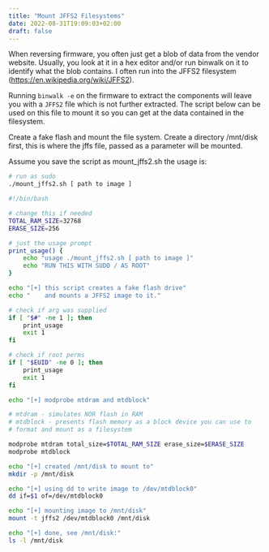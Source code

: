 ```yaml
---
title: "Mount JFFS2 Filesystems"
date: 2022-08-31T19:09:03+02:00
draft: false
---
```


When reversing firmware, you often just get a blob of data from the vendor website. Usually, you look at it in a hex editor and/or run binwalk on it to identify what the blob contains. I often run into the JFFS2 filesystem (https://en.wikipedia.org/wiki/JFFS2).

Running `binwalk -e` on the firmware to extract the components will leave you with a `JFFS2` file which is not further extracted. The script below can be used on this file to mount it so you can get at the data contained in the filesystem.

Create a fake flash and mount the file system. Create a directory /mnt/disk first, this is where the jffs file, passed as a parameter will be mounted.

Assume you save the script as mount_jffs2.sh the usage is: 

```bash
# run as sudo
./mount_jffs2.sh [ path to image ]
```

```bash
#!/bin/bash

# change this if needed
TOTAL_RAM_SIZE=32768
ERASE_SIZE=256

# just the usage prompt
print_usage() {
    echo "usage ./mount_jffs2.sh [ path to image ]"
    echo "RUN THIS WITH SUDO / AS ROOT"
}

echo "[+] this script creates a fake flash drive"
echo "    and mounts a JFFS2 image to it."

# check if arg was supplied
if [ "$#" -ne 1 ]; then
    print_usage
    exit 1
fi

# check if root perms
if [ "$EUID" -ne 0 ]; then 
    print_usage
    exit 1
fi

echo "[+] modprobe mtdram and mtdblock"

# mtdram - simulates NOR flash in RAM
# mtdblock - presents flash memory as a block device you can use to 
# format and mount as a filesystem

modprobe mtdram total_size=$TOTAL_RAM_SIZE erase_size=$ERASE_SIZE
modprobe mtdblock

echo "[+] created /mnt/disk to mount to"
mkdir -p /mnt/disk

echo "[+] using dd to write image to /dev/mtdblock0"
dd if=$1 of=/dev/mtdblock0

echo "[+] mounting image to /mnt/disk"
mount -t jffs2 /dev/mtdblock0 /mnt/disk

echo "[+] done, see /mnt/disk:"
ls -l /mnt/disk
```
